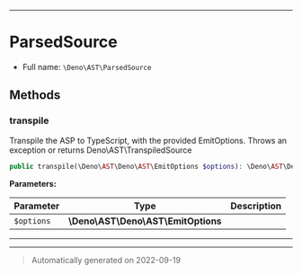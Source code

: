 ***

# ParsedSource





* Full name: `\Deno\AST\ParsedSource`





## Methods


### transpile

Transpile the ASP to TypeScript, with the provided EmitOptions. Throws an exception or returns Deno\AST\TranspiledSource

```php
public transpile(\Deno\AST\Deno\AST\EmitOptions $options): \Deno\AST\Deno\AST\TranspiledSource
```








**Parameters:**

| Parameter | Type | Description |
|-----------|------|-------------|
| `$options` | **\Deno\AST\Deno\AST\EmitOptions** |  |




***


***
> Automatically generated on 2022-09-19

